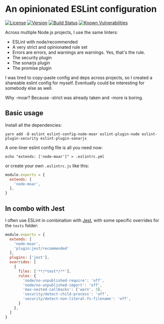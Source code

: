 # An opinionated ESLint configuration

[![License](https://img.shields.io/badge/License-MIT-yellow.svg)](https://opensource.org/licenses/MIT)
[![Version](https://img.shields.io/npm/v/eslint-config-node-moar.svg?style=flat-square)](https://npmjs.com/package/eslint-config-node-moar)
[![Build Status](https://github.com/ildella/eslint-config-node-moar/actions/workflows/main.yaml/badge.svg)](https://github.com/ildella/eslint-config-node-moar/actions)
[![Known Vulnerabilities](https://snyk.io/test/github/ildella/eslint-config-node-moar/badge.svg?targetFile=package.json)](https://snyk.io/test/github/ildella/eslint-config-node-moar?targetFile=package.json)

Across multiple Node.js projects, I use the same linters:

  * ESLint with node/recommended 
  * A very strict and opinionated rule set
  * Errors are errors, and warnings are warnings. Yes, that's the rule.
  * The security plugin
  * The sonarjs plugin
  * The promise plugin

I was tired to copy-paste config and deps across projects, so I created a shareable eslint config for myself. Eventually could be interesting for somebody else as well. 

Why -moar? Because -strict was already taken and -more is boring. 

## Basic usage

Install all the dependencies:

```shell
yarn add -D eslint eslint-config-node-moar eslint-plugin-node eslint-plugin-security eslint-plugin-sonarjs
```

A one-liner eslint config file is all you need now:

```shell
echo "extends: ['node-moar']" > .eslintrc.yml
```

or create your own `.eslintrc.js` like this: 

```javascript
module.exports = {
  extends: [
    'node-moar',
  ],
}
```

## In combo with Jest

I often use ESLint in combination with [Jest](jestjs.io/), with some specific overrides for the `tests` folder: 

```javascript
module.exports = {
  extends: [
    'node-moar',
    'plugin:jest/recommended'
  ],
  plugins: ['jest'],
  overrides: [
    {
      files: ['**/*test*/**'],
      rules: {
        'node/no-unpublished-require': 'off',
        'node/no-unpublished-import': 'off',
        'max-nested-callbacks': ['warn', 3],
        'security/detect-child-process': 'off',
        'security/detect-non-literal-fs-filename': 'off',
      }
    },
  ]
}
```
